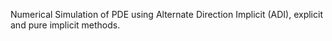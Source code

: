 Numerical Simulation of PDE using Alternate Direction Implicit (ADI), explicit and pure implicit methods.

